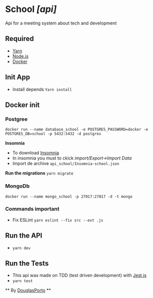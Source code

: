 # School _[api]_

Api for a meeting system about tech and development

## Required

- [Yarn](https://yarnpkg.com/lang/en/)
- [Node.js](https://nodejs.org/en/)
- [Docker](https://www.docker.com/)


## Init App
- Install depends
  `Yarn install`

## Docker init

### Postgree
`docker run --name database_school -e POSTGRES_PASSWORD=docker -e POSTGRES_DB=school -p 5432:5432 -d postgres`

**__Insomnia__**
 - To download [Insomnia](https://insomnia.rest/)
 - In insomnia you must to ckick *import/Export->Import Data*
 - Import de archive `api_school/Insomnia-school.json`

**__Run the migrations__**
  `yarn migrate`


### MongoDb
`docker run --name mongo_school -p 27017:27017 -d -t mongo`

### Commands important

 - Fix ESLint `yarn eslint --fix src --ext .js`

## Run the API
 - `yarn dev`

## Run the Tests
 - This api was made on TDD (test driven development) with [Jest.js](https://jestjs.io/)
 - `yarn test`

** By [DouglasPorto](http://douglasporto.com.br) **
